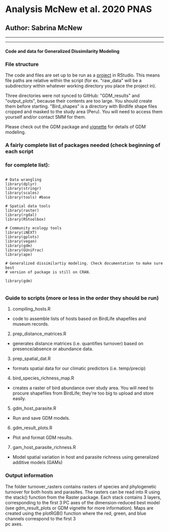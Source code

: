 # Analysis McNew et al. 2020 PNAS
## Author: Sabrina McNew
***
***
#### Code and data for Generalized Dissimilarity Modeling 

### File structure 
The code and files are set up to be run as a [project](https://r4ds.had.co.nz/workflow-projects.html)
in RStudio. This means file paths are relative within the script (for ex. "raw_data" will be a subdirectory within 
whatever working directory you place the project in).

Three directories were not synced to GitHub: "GDM_results" and "output_plots", because their contents are 
too large. You should create them before starting. "Bird_shapes" is a directory 
with Birdlife shape files cropped and masked to the study area (Peru). You will need to access them 
yourself and/or contact SMM for them. 

Please check out the GDM package and [vignette](https://cran.r-project.org/web/packages/gdm/vignettes/gdmVignette.pdf) for details of GDM modeling. 

### A fairly complete list of packages needed (check beginning of each script
### for complete list): 
```

# Data wrangling 
library(dplyr) 
library(stringr) 
library(scales) 
library(tools) #base 

# Spatial data tools 
library(raster) 
library(rgdal)
library(RStoolbox) 

# Community ecology tools  
library(iNEXT) 
library(gplots)
library(vegan)
library(gdm)
library(GUniFrac)
library(ape)

# Generalized dissimilartiy modeling. Check documentation to make sure best 
# version of package is still on CRAN.

library(gdm) 


```
### Guide to scripts (more or less in the order they should be run)

1. compiling_hosts.R
+ code to assemble lists of hosts based on BirdLife shapefiles and museum records. 
2. prep_distance_matrices.R
+ generates distance matrices (i.e. quantifies turnover) based on presence/absence or abundance data.
3. prep_spatial_dat.R
  + formats spatial data for our climatic predictors (i.e. temp/precip)
4. bird_species_richness_map.R  
  + creates a raster of bird abundance over study area. You will need to procure
shapefiles from BirdLife; they're too big to upload and store easily.   
5. gdm_host_parasite.R
  + Run and save GDM models.  
6. gdm_result_plots.R
  + Plot and format GDM results.  
7. gam_host_parasite_richness.R 
+ Model spatial variation in host and parasite richness using generalized additive models (GAMs)

### Output information
The folder turnover_rasters contains rasters of species and phylogenetic turnover
for both hosts and parasites. The rasters can be read into R using the stack()
function from the Raster package. Each stack contains 3 layers, corresponding
to the first 3 PC axes of the dimension-reduced best model (see gdm_result_plots
or GDM vignette for more information). Maps are created using the plotRGB()
function where the red, green, and blue channels correspond to the first 3  
pc axes. 
